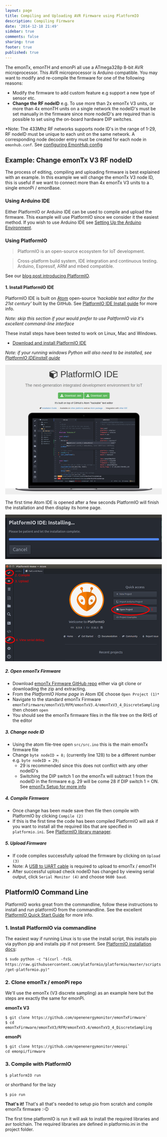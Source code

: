 ```yaml
---
layout: page
title: Compiling and Uploading AVR Firmware using PlatformIO
description: Compiling Firmware
date: '2014-12-18 21:49'
sidebar: true
comments: false
sharing: true
footer: true
published: true
---
```


The emonTx, emonTH and emonPi all use a ATmega328p 8-bit AVR microprocessor. This AVR microprocessor is Arduino compatible. You may want to modify and re-compile the firmware for one of the following reasons:

- Modify the firmware to add custom feature e.g support a new type of sensor etc.
- **Change the RF nodeID** e.g. To use more than 2x emonTx V3 units, or more than 4x emonTH units on a single network the nodeID's must be set manually in the firmware since more nodeID's are required than is possible to set using the on-board hardware DIP switches.

*Note: The 433Mhz RF networks supports node ID's in the range of 1-29, RF nodeID must be unique to each unit on the same network. A corresponding node decoder entry must be created for each node in `emonhub.conf`. See [configuring EmonHub config](https://github.com/openenergymonitor/emonhub/blob/emon-pi/configuration.md)

## Example: Change emonTx V3 RF nodeID

The process of editing, compiling and uploading firmware is best explained with an example. In this example we will change the emonTx V3 node ID, this is useful if we want to connect more than 4x emonTx V3 units to a single emonPi / emonBase.

### Using Arduino IDE

Either PlatformIO or Arduino IDE can be used to compile and upload the firmware. This example will use PlatformIO since we consider it the easiest method. If you wish to use Arduino IDE see [Setting Up the Arduino Environment](https://openenergymonitor.org/emon/buildingblocks/setting-up-the-arduino-environment).

### Using PlatformIO

> PlatformIO is an open-source ecosystem for IoT development.

> Cross-platform build system, IDE integration and continuous testing. Arduino, Espressif, ARM and mbed compatible.

See our [blog post introducing PlatformIO](https://blog.openenergymonitor.org/2016/06/platformio/).


#### 1. Install PlatformIO IDE

PlatformIO IDE is built on [Atom](https://atom.io) open-source *'hackable text editor for the 21st century'* built by the GitHub. See [PlatformIO IDE Install guide](http://docs.platformio.org/en/latest/ide/atom.html#ide-atom) for more info.

*Note: skip this section if your would prefer to use PaltformIO via it's excellent command-line interface*

These install steps have been tested to work on Linux, Mac and Windows.

- [Download and install PlatformIO IDE](http://platformio.org/platformio-ide)

*Note: if your running windows Python will also need to be installed, see [PlatformIO IDEinstall guide](http://platformio.org/platformio-id)*

![Download PlatfomIO](/images/technical/pio-ide-download.png)

The first time Atom IDE is opened after a few seconds PlatformIO will finish the installation and then display its home page.

![Install PlatfomIO](/images/technical/pioide-installing.png)

![Download PlatfomIO](/images/technical/pioopen.png)

##### 2. Open emonTx Firmware

- Download [emonTx Firmware GitHub repo](github.com/openenergymonitor/emontxFirmware/) either via git clone or downloading the zip and extracting.
- From the *PlatformIO Home page* in Atom IDE choose `Open Project (1)*`
- Navigate to the standard emonTx Firmware `emonTxFirmware/emonTxV3/RFM/emonTxV3.4/emonTxV3_4_DiscreteSampling` then chosen `open`
- You should see the emonTx firmware files in the file tree on the RHS of the editor


##### 3. Change node ID

- Using the atom file-tree open `src/src.ino` this is the main emonTx firmware file
- Change `byte nodeID = 8;` (currently line 128) to be a different number e.g. `byte nodeID = 29;`
  - 29 is recommended since this does not conflict with any other nodeID's
  - Switching the DIP switch 1 on the emonTx will subtract 1 from the nodeID in the firmware e.g. 29 will be come 28 if DIP switch 1 = ON. See [emonTx Setup for more info](http://guide.openenergymonitor.org/setup/emontx/)

##### 4. Compile Firmware

- Once change has been made save then file then compile with PlatformIO by clicking `Compile (2)`
 - If this is the first time the code has been compiled PlatformIO will ask if you want to install all the required libs that are specified in `platformio.ini`. See [PlatformIO library manager](http://platformio.org/lib).

##### 5. Upload Firmware

- If code compiles successfully upload the firmware by clicking on `Upload (3)`
 - Note: A [USB to UART cable](https://shop.openenergymonitor.com/programmers) is required to upload to emonTx / emonTH
- After successful upload check nodeID has changed by viewing serial output, click `Serial Monitor (4)` and choose `9600 baud`.



## PlatformIO Command Line

PlatformIO works great from the commandline, follow these instructions to install and run platformIO from the commandline. See the excellent [PlatformIO Quick Start Guide](http://docs.platformio.org/en/latest/quickstart.html) for more info.

### 1. Install PlatformIO via commandline

The easiest way if running Linux is to use the install script, this installs pio via python pip and installs pip if not present. See [PlatformIO installation docs](http://docs.platformio.org/en/latest/installation.html#installer-script):

`$ sudo python -c "$(curl -fsSL https://raw.githubusercontent.com/platformio/platformio/master/scripts/get-platformio.py)"`

### 2. Clone emonTx / emonPi repo

We'll use the emonTx (V3 discrete sampling) as an example here but the steps are exactly the same for emonPi.

**emonTx V3**

```
$ git clone https://github.com/openenergymonitor/emonTxFirmware`
$ cd emonTxFirmware/emonTxV3/RFM/emonTxV3.4/emonTxV3_4_DiscreteSampling
```

**emonPi**

```
$ git clone https://github.com/openenergymonitor/emonpi`
cd emonpi/firmware
```

### 3. Compile with PlatformIO

`$ platformIO run`

or shorthand for the lazy

`$ pio run`

**That's it!** That's all that's needed to setup pio from scratch and compile emonTx firmware :-D

The first time platformIO is run it will ask to install the required libraries  and avr toolchain. The required libraries are defined in platformio.ini in the project folder.
